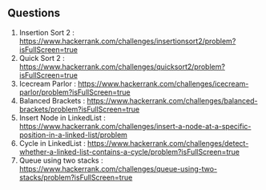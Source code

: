 ## Questions

1. Insertion Sort 2 : https://www.hackerrank.com/challenges/insertionsort2/problem?isFullScreen=true
2. Quick Sort 2 : https://www.hackerrank.com/challenges/quicksort2/problem?isFullScreen=true
3. Icecream Parlor : https://www.hackerrank.com/challenges/icecream-parlor/problem?isFullScreen=true
4. Balanced Brackets : https://www.hackerrank.com/challenges/balanced-brackets/problem?isFullScreen=true
5. Insert Node in LinkedList : https://www.hackerrank.com/challenges/insert-a-node-at-a-specific-position-in-a-linked-list/problem
6. Cycle in LinkedList : https://www.hackerrank.com/challenges/detect-whether-a-linked-list-contains-a-cycle/problem?isFullScreen=true
7. Queue using two stacks : https://www.hackerrank.com/challenges/queue-using-two-stacks/problem?isFullScreen=true

